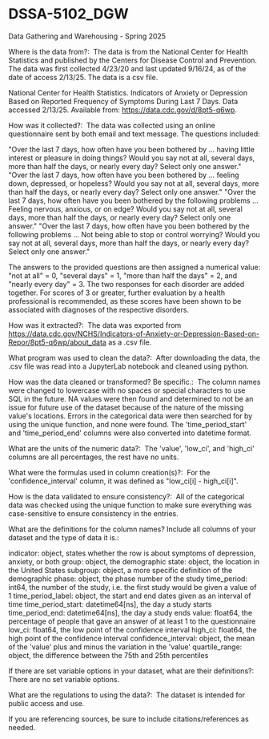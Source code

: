 # DSSA-5102_DGW
Data Gathering and Warehousing - Spring 2025

Where is the data from?: ​ The data is from the National Center for Health Statistics and published by the Centers for Disease Control and Prevention. The data was first collected 4/23/20 and last updated 9/16/24, as of the date of access 2/13/25. The data is a csv file.

National Center for Health Statistics. Indicators of Anxiety or Depression Based on Reported Frequency of Symptoms During Last 7 Days. Data accessed 2/13/25. Available from: https://data.cdc.gov/d/8pt5-q6wp.

How was it collected?: ​ The data was collected using an online questionnaire sent by both email and text message. The questions included:

"Over the last 7 days, how often have you been bothered by … having little interest or pleasure in doing things? Would you say not at all, several days, more than half the days, or nearly every day? Select only one answer."
"Over the last 7 days, how often have you been bothered by … feeling down, depressed, or hopeless? Would you say not at all, several days, more than half the days, or nearly every day? Select only one answer."
"Over the last 7 days, how often have you been bothered by the following problems … Feeling nervous, anxious, or on edge? Would you say not at all, several days, more than half the days, or nearly every day? Select only one answer."
"Over the last 7 days, how often have you been bothered by the following problems … Not being able to stop or control worrying? Would you say not at all, several days, more than half the days, or nearly every day? Select only one answer."

The answers to the provided questions are then assigned a numerical value: "not at all" = 0, "several days" = 1, "more than half the days" = 2, and "nearly every day" = 3. The two responses for each disorder are added together. For scores of 3 or greater, further evaluation by a health professional is recommended, as these scores have been shown to be associated with diagnoses of the respective disorders.

How was it extracted?: ​ The data was exported from https://data.cdc.gov/NCHS/Indicators-of-Anxiety-or-Depression-Based-on-Repor/8pt5-q6wp/about_data as a .csv file.

What program was used to clean the data?: ​ After downloading the data, the .csv file was read into a JupyterLab notebook and cleaned using python.

How was the data cleaned or transformed? Be specific.: ​ The column names were changed to lowercase with no spaces or special characters to use SQL in the future. NA values were then found and determined to not be an issue for future use of the dataset because of the nature of the missing value's locations. Errors in the categorical data were then searched for by using the unique function, and none were found. The 'time_period_start' and 'time_period_end' columns were also converted into datetime format.

What are the units of the numeric data?: ​ The 'value', 'low_ci', and 'high_ci' columns are all percentages, the rest have no units.

What were the formulas used in column creation(s)?: ​ For the 'confidence_interval' column, it was defined as "low_ci[i] - high_ci[i]".

How is the data validated to ensure consistency?: ​ All of the categorical data was checked using the unique function to make sure everything was case-sensitive to ensure consistency in the entries.

What are the definitions for the column names? Include all columns of your dataset and the type of data it is.: ​

indicator: object, states whether the row is about symptoms of depression, anxiety, or both
group: object, the demographic
state: object, the location in the United States
subgroup: object, a more specific definition of the demographic
phase: object, the phase number of the study
time_period: int64, the number of the study, i.e. the first study would be given a value of 1
time_period_label: object, the start and end dates given as an interval of time
time_period_start: datetime64[ns], the day a study starts
time_period_end: datetime64[ns], the day a study ends
value: float64, the percentage of people that gave an answer of at least 1 to the questionnaire
low_ci: float64, the low point of the confidence interval
high_ci: float64, the high point of the confidence interval
confidence_interval: object, the mean of the 'value' plus and minus the variation in the 'value'
quartile_range: object, the difference between the 75th and 25th percentiles

If there are set variable options in your dataset, what are their definitions?: ​ There are no set variable options.

What are the regulations to using the data?: ​ The dataset is intended for public access and use.

If you are referencing sources, be sure to include citations/references as needed.
